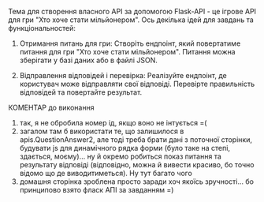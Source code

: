Тема для створення власного API за допомогою Flask-API - це ігрове API для гри "Хто хоче стати мільйонером". Ось декілька ідей для завдань та функціональностей:

1. Отримання питань для гри: Створіть ендпоінт, який повертатиме питання для гри "Хто хоче стати мільйонером". Питання можна зберігати у базі даних або в файлі JSON.

2. Відправлення відповідей і перевірка: Реалізуйте ендпоінт, де користувач може відправляти свої відповіді. Перевірте правильність відповідей та повертайте результат.

КОМЕНТАР до виконання
1. так, я не обробила номер ід, якщо воно не інтується =(
2. загалом там б використати те, що залишилося в apis.QuestionAnswer2, але тоді треба брати дані з поточної сторінки, будувати js для динамічного рядка форми (було таке на степі, здається, моєму)... ну й окремо робиться показ питання та результату відповіді (відповідно, можна й вивести красиво, бо точно відомо що де виводитиметься). Ну тут багато чого
3. домашня сторінка зроблена просто заради хоч якоїсь зручності... бо принципово взято фласк АПІ за завданням =)